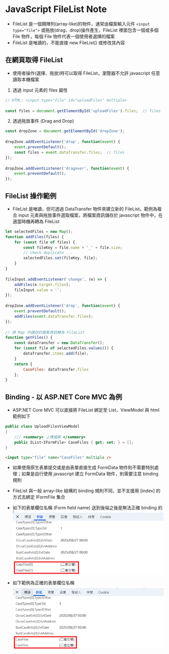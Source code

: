 ﻿# JavaScript FileList Note

- FileList 是一個類陣列(array-like)的物件，通常由檔案輸入元件 `<input type="file">` 或拖放(drag、drop)操作產生，FileList 裡面包含一個或多個 File 物件，每個 File 物件代表一個使用者選擇的檔案
- FileList 是唯讀的，不能直接 new FileList() 或修改其內容

## 在網頁取得 FileList

- 使用者操作(選擇、拖放)時可以取得 FileList，瀏覽器不允許 javascript 任意讀取本機檔案

1. 透過 input 元素的 files 屬性
```javascript
// HTML: <input type="file" id="uploadFiles" multiple>

const files = document.getElementById('uploadFiles').files;  // files
```

2. 透過拖放事件 (Drag and Drop)
```javascript
const dropZone = document.getElementById('dropZone');

dropZone.addEventListener('drop', function(event) {
    event.preventDefault();
    const files = event.dataTransfer.files;  // files
});

dropZone.addEventListener('dragover', function(event) {
    event.preventDefault();
});
```

## FileList 操作範例

- FileList 是唯讀，但可透過 DataTransfer 物件來建立新的 FileList。範例為複合 input 元素與拖放事件選取檔案，將檔案資訊儲存於 javascript 物件中，在適當時機再轉為 FileList

```javascript
let selectedFiles = new Map();
function addFiles(files) {
    for (const file of files) {
        const fileKey = file.name + '_' + file.size;
        // check duplicate ...
        selectedFiles.set(fileKey, file);
    }
}

fileInput.addEventListener('change', (e) => {
    addFiles(e.target.files);
    fileInput.value = '';
});

dropZone.addEventListener('drop', function(event) {
    event.preventDefault();
    addFiles(event.dataTransfer.files);
});

// 將 Map 內儲存的檔案資訊轉為 FileList
function getFiles() {
    const dataTransfer = new DataTransfer();
    for (const file of selectedFiles.values()) {
        dataTransfer.items.add(file);
    }
    return {
        CaseFiles: dataTransfer.files
    };
}
```

## Binding - 以 ASP.NET Core MVC 為例

- ASP.NET Core MVC 可以直接將 FileList 綁定至 List<IFormFile>，ViewModel 與 html 範例如下

```csharp
public class UploadFilesViewModel
{
    /// <summary> 上傳檔案 </summary>
    public IList<IFormFile> CaseFiles { get; set; } = [];
}
```

```html
<input type="file" name="CaseFiles" multiple />
```

- 如果使用原生表單提交或是由表單直接生成 FormData 物件則不需要特別處理；如果是自行使用 javascript 建立 FormData 物件，則需要注意 binding 規則
- FileList 與一般 array-like 結構的 binding 規則不同，並不支援用 [index] 的方式去綁定 IFormFile 集合
- 如下的表單欄位名稱 (Form field name) 送到後端之後是無法正確 binding 的  
![](01.png)

- 如下範例為正確的表單欄位名稱  
![](02.png)
